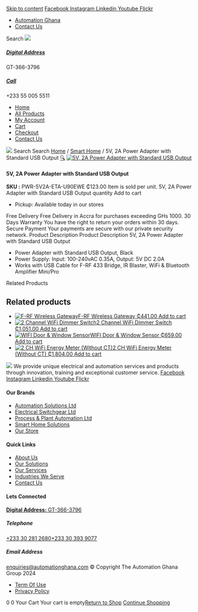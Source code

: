 [Skip to content](https://store.automationghana.com/product/5v-2a-power-adapter-with-standard-usb-output/#content)
[ Facebook ](https://www.facebook.com/automationgh/) [ Instagram ](https://www.instagram.com/automationgh/) [ Linkedin ](https://www.linkedin.com/company/the-automation-ghana-limited/) [ Youtube ](https://www.youtube.com/channel/UCurrRDUSm5oIW39VXjn1u0w) [ Flickr ](https://www.flickr.com/photos/181794037@N07/)
  * [ Automation Ghana ](https://automationghana.com)
  * [ Contact Us ](https://store.automationghana.com/contact/)


Search
[ ![](https://store.automationghana.com/wp-content/uploads/2024/04/Website-TAGG-Logo-BLUE.png) ](https://store.automationghana.com/)
[ ](https://maps.app.goo.gl/m4xeaagWCNbLk4jM6)
#####  [ Digital Address ](https://maps.app.goo.gl/m4xeaagWCNbLk4jM6)
GT-366-3796 
[ ](tel:+233550055511)
#####  [ Call ](tel:+233550055511)
+233 55 005 5511 
  * [Home](https://store.automationghana.com/)
  * [All Products](https://store.automationghana.com/shop/)
  * [My Account](https://store.automationghana.com/my-account/)
  * [Cart](https://store.automationghana.com/cart/)
  * [Checkout](https://store.automationghana.com/checkout/)
  * [Contact Us](https://store.automationghana.com/contact/)


[![](https://store.automationghana.com/wp-content/uploads/2024/04/AutomationGhana_logo_white.png)](https://store.automationghana.com)
Search
Search
[Home](https://store.automationghana.com) / [Smart Home](https://store.automationghana.com/product-category/smart-home/) / 5V, 2A Power Adapter with Standard USB Output
[🔍](https://store.automationghana.com/product/5v-2a-power-adapter-with-standard-usb-output/)
[![5V, 2A Power Adapter with Standard USB Output](https://store.automationghana.com/wp-content/uploads/2021/10/5V-2A-Power-Adapter-with-Standard-USB-Output1.jpg)](https://store.automationghana.com/wp-content/uploads/2021/10/5V-2A-Power-Adapter-with-Standard-USB-Output1.jpg)
####  5V, 2A Power Adapter with Standard USB Output 
**SKU :** PWR-5V2A-ETA-U90EWE 
₵123.00
Item is sold per unit.
5V, 2A Power Adapter with Standard USB Output quantity
Add to cart
  * Pickup: Available today in our stores


Free Delivery 
Free Delivery in Accra for purchases exceeding GHs 1000. 
30 Days Warranty 
You have the right to return your orders within 30 days. 
Secure Payment 
Your payments are secure with our private security network. 
Product Description
Product Description
5V, 2A Power Adapter with Standard USB Output 
  * Power Adapter with Standard USB Output, Black
  * Power Supply: Input: 100-240vAC 0.35A, Output: 5V DC 2.0A
  * Works with USB Cable for F-RF 433 Bridge, IR Blaster, WiFi & Bluetooth Amplifier Mini/Pro


Related Products 
## Related products
  * [![F-RF Wireless Gateway](https://store.automationghana.com/wp-content/uploads/2021/10/elan-rf-103-preview-1-300x300.png)F-RF Wireless Gateway ₵441.00 ](https://store.automationghana.com/product/f-rf-wireless-gateway/)
[Add to cart](https://store.automationghana.com/product/5v-2a-power-adapter-with-standard-usb-output/?add-to-cart=3588)
  * [![2 Channel WiFi Dimmer Switch](https://store.automationghana.com/wp-content/uploads/2021/10/image.thumb_.png.53d2d5bf0ada5ff3649de0faf116a756-300x300.png)2 Channel WiFi Dimmer Switch ₵1,051.00 ](https://store.automationghana.com/product/2-channel-wifi-dimmer-switch/)
[Add to cart](https://store.automationghana.com/product/5v-2a-power-adapter-with-standard-usb-output/?add-to-cart=3571)
  * [![WIFI Door & Window Sensor](https://store.automationghana.com/wp-content/uploads/2021/03/door-handle-wifi-neo-sensor-300x300.jpg)WIFI Door & Window Sensor ₵659.00 ](https://store.automationghana.com/product/wifi-operated-door-window-2-sensor/)
[Add to cart](https://store.automationghana.com/product/5v-2a-power-adapter-with-standard-usb-output/?add-to-cart=3307)
  * [![2 CH WiFi Energy Meter \(Without CT\)](https://store.automationghana.com/wp-content/uploads/2021/03/1717575443517ntg603-300x300.jpg)2 CH WiFi Energy Meter (Without CT) ₵1,804.00 ](https://store.automationghana.com/product/wifi-operated-energy-meter-and-contactor-control-c-w-1-ct/)
[Add to cart](https://store.automationghana.com/product/5v-2a-power-adapter-with-standard-usb-output/?add-to-cart=3300)


![](https://store.automationghana.com/wp-content/uploads/2024/04/AutomationGhana_logo_white.png)
We provide unique electrical and automation services and products through innovation, training and exceptional customer service.
[ Facebook ](https://www.facebook.com/automationgh/) [ Instagram ](https://www.instagram.com/automationgh/) [ Linkedin ](https://www.linkedin.com/company/the-automation-ghana-limited/) [ Youtube ](https://www.youtube.com/channel/UCurrRDUSm5oIW39VXjn1u0w) [ Flickr ](https://www.flickr.com/photos/181794037@N07/)
#### Our Brands
  * [ Automation Solutions Ltd ](https://store.automationghana.com/product/5v-2a-power-adapter-with-standard-usb-output/)
  * [ Electrical Switchgear Ltd ](https://store.automationghana.com/product/5v-2a-power-adapter-with-standard-usb-output/)
  * [ Process & Plant Automation Ltd ](https://store.automationghana.com/product/5v-2a-power-adapter-with-standard-usb-output/)
  * [ Smart Home Solutions ](https://store.automationghana.com/product/5v-2a-power-adapter-with-standard-usb-output/)
  * [ Our Store ](https://store.automationghana.com/product/5v-2a-power-adapter-with-standard-usb-output/)


#### Quick Links
  * [ About Us ](https://store.automationghana.com/product/5v-2a-power-adapter-with-standard-usb-output/)
  * [ Our Solutions ](https://store.automationghana.com/product/5v-2a-power-adapter-with-standard-usb-output/)
  * [ Our Services ](https://store.automationghana.com/product/5v-2a-power-adapter-with-standard-usb-output/)
  * [ Industries We Serve ](https://store.automationghana.com/product/5v-2a-power-adapter-with-standard-usb-output/)
  * [ Contact Us ](https://store.automationghana.com/product/5v-2a-power-adapter-with-standard-usb-output/)


#### Lets Connected
[**Digital Address:** GT-366-3796](https://maps.app.goo.gl/m4xeaagWCNbLk4jM6)
#####  Telephone 
[ +233 30 281 2680](tel:+233302812680)[+233 30 393 9077](https://store.automationghana.com/product/5v-2a-power-adapter-with-standard-usb-output/+233303939077)
#####  Email Address 
enquiries@automationghana.com 
© Copyright The Automation Ghana Group 2024
  * [ Term Of Use ](https://store.automationghana.com/product/5v-2a-power-adapter-with-standard-usb-output/)
  * [ Privacy Policy ](https://store.automationghana.com/product/5v-2a-power-adapter-with-standard-usb-output/)


0
0
Your Cart
Your cart is empty[Return to Shop](https://store.automationghana.com/shop/)
[Continue Shopping](https://store.automationghana.com/product/5v-2a-power-adapter-with-standard-usb-output/)
